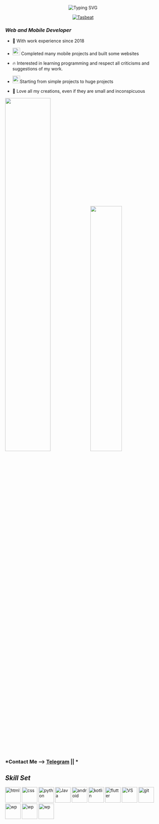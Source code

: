 <p align="center"><img src="https://readme-typing-svg.herokuapp.com?font=Dosis&size=40&pause=100&color=2196F3FF&center=true&vCenter=true&width=920&height=300&lines=Mobile+and+WordPress+Developer;Clean+Code;With+work+experience+since+2018;From+simple+projects+to+huge+projects;Completed+many+mobile+projects+and+built+some+websites" alt="Typing SVG""></p>



<p align="center"> <a href="https://github.com/ryo-ma/github-profile-trophy"><img src="https://github-profile-trophy.vercel.app/?username=Tasbeat&theme=algolia&column=-1&margin-w=10" alt="Tasbeat" /></a> </p>



### *Web and Mobile Developer*

- 🌱 With work experience since 2018

-  <img height="24" width="24" src="https://user-images.githubusercontent.com/86986628/186820593-ae1adcaa-4ba2-4fe6-b2e0-3c07c55ddb57.gif"> Completed many mobile projects and built some websites

- 🔥 Interested in learning programming and respect all criticisms and suggestions of my work.

- <img height="24" width="24" src="https://user-images.githubusercontent.com/86986628/186821244-72b4cb96-5336-42cf-b71a-0e3d17b6b7bc.gif">Starting from simple projects to huge projects

- 💖 Love all my creations, even if they are small and inconspicuous


<p align=left>
<img algin="left" width="54%" src="https://github-readme-stats.vercel.app/api?username=Tasbeat&show_icons=true&title_color=00ADFE&icon_color=79ff97&text_color=fff&bg_color=30,DD4814,7432FF" />
<img width="45%" src="https://github-readme-stats.vercel.app/api/top-langs/?username=Tasbeat&layout=compact&show_icons=true&title_color=00ADFE&icon_color=79ff97&text_color=fff&bg_color=30,7432FF,061b49" />
</p>

### *Contact Me --> [Telegram](https://t.me/Tasbeat) || *

## *Skill Set*

<p algin="right" width="320px">
    <img height="50" src="https://user-images.githubusercontent.com/86986628/166917156-8e41705c-9a45-40c9-91c5-88a9725581ae.svg" width="50" alt="html" style="max-width: 100%;">
    <img height="50" src="https://user-images.githubusercontent.com/86986628/186607307-19248a74-3ec4-4bfd-b368-d44a27b6606f.svg" width="50" alt="css" style="max-width: 100%;">
    <img height="50" src="https://user-images.githubusercontent.com/86986628/186026687-d764be08-d4be-4204-bf22-08d0878e1706.svg" width="50" alt="python" style="max-width: 100%;">
    <img height="50" src="https://user-images.githubusercontent.com/86986628/186026706-f5f79975-dc57-4227-a129-7c078232a04b.svg" width="50" alt="Java" style="max-width: 100%;">
    <img height="50" src="https://user-images.githubusercontent.com/86986628/186043571-7390d603-7b42-46bb-9b4f-8e825504418c.png" width="50" alt="android" style="max-width: 100%;">
    <img height="50" src="https://user-images.githubusercontent.com/86986628/186045207-650becf8-3df2-4f75-9136-5b226b5eaed8.png" width="50" alt="kotlin" style="max-width: 100%;">
    <img height="50" src="https://user-images.githubusercontent.com/86986628/186047497-93bda600-d669-48e6-afc8-600cab80b2a8.png" width="50" alt="flutter" style="max-width: 100%;">
    <img height="50" src="https://user-images.githubusercontent.com/86986628/166917486-146d3393-a4a6-470f-be1e-0791516d422d.svg" width="50" alt="VS" style="max-width: 100%;">
    <img height="50" src="https://user-images.githubusercontent.com/86986628/186045949-1fb8064c-414e-4cf2-a3ca-c924a2e78cbc.png" width="50" alt="git" style="max-width: 100%;">
      <img height="50" src="https://user-images.githubusercontent.com/86986628/186043168-aede50c9-2543-4039-a23b-1bc1a768ccd2.png" width="50" alt="wp" style="max-width: 100%;">
 <img height="50" src="https://pnggrid.com/wp-content/uploads/2021/05/Adobe-Illustrator-Logo-1024x998.png" width="50" alt="wp" style="max-width: 100%;">

 <img height="50" src="https://upload.wikimedia.org/wikipedia/commons/thumb/5/5f/Microsoft_Office_logo_%282019%E2%80%93present%29.svg/2048px-Microsoft_Office_logo_%282019%E2%80%93present%29.svg.png" width="50" alt="wp" style="max-width: 100%;">

</p>
